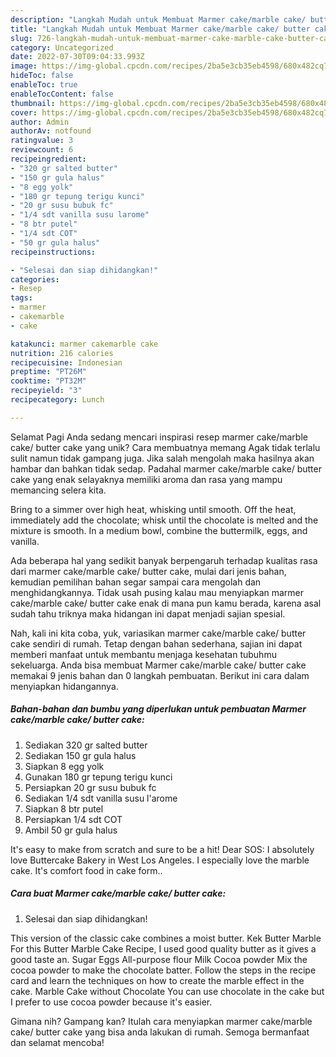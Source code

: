 ```yaml
---
description: "Langkah Mudah untuk Membuat Marmer cake/marble cake/ butter cake yang Enak, Sempurna"
title: "Langkah Mudah untuk Membuat Marmer cake/marble cake/ butter cake yang Enak, Sempurna"
slug: 726-langkah-mudah-untuk-membuat-marmer-cake-marble-cake-butter-cake-yang-enak-sempurna
category: Uncategorized
date: 2022-07-30T09:04:33.993Z
image: https://img-global.cpcdn.com/recipes/2ba5e3cb35eb4598/680x482cq70/marmer-cakemarble-cake-butter-cake-foto-resep-utama.jpg
hideToc: false
enableToc: true
enableTocContent: false
thumbnail: https://img-global.cpcdn.com/recipes/2ba5e3cb35eb4598/680x482cq70/marmer-cakemarble-cake-butter-cake-foto-resep-utama.jpg
cover: https://img-global.cpcdn.com/recipes/2ba5e3cb35eb4598/680x482cq70/marmer-cakemarble-cake-butter-cake-foto-resep-utama.jpg
author: Admin
authorAv: notfound
ratingvalue: 3
reviewcount: 6
recipeingredient:
- "320 gr salted butter"
- "150 gr gula halus"
- "8 egg yolk"
- "180 gr tepung terigu kunci"
- "20 gr susu bubuk fc"
- "1/4 sdt vanilla susu larome"
- "8 btr putel"
- "1/4 sdt COT"
- "50 gr gula halus"
recipeinstructions:

- "Selesai dan siap dihidangkan!"
categories:
- Resep
tags:
- marmer
- cakemarble
- cake

katakunci: marmer cakemarble cake 
nutrition: 216 calories
recipecuisine: Indonesian
preptime: "PT26M"
cooktime: "PT32M"
recipeyield: "3"
recipecategory: Lunch

---
```



Selamat Pagi Anda sedang mencari inspirasi resep marmer cake/marble cake/ butter cake yang unik? Cara membuatnya memang Agak tidak terlalu sulit namun tidak gampang juga. Jika salah mengolah maka hasilnya akan hambar dan bahkan tidak sedap. Padahal marmer cake/marble cake/ butter cake yang enak selayaknya memiliki aroma dan rasa yang mampu memancing selera kita.


Bring to a simmer over high heat, whisking until smooth. Off the heat, immediately add the chocolate; whisk until the chocolate is melted and the mixture is smooth. In a medium bowl, combine the buttermilk, eggs, and vanilla.

Ada beberapa hal yang sedikit banyak berpengaruh terhadap kualitas rasa dari marmer cake/marble cake/ butter cake, mulai dari jenis bahan, kemudian pemilihan bahan segar sampai cara mengolah dan menghidangkannya. Tidak usah pusing kalau mau menyiapkan marmer cake/marble cake/ butter cake enak di mana pun kamu berada, karena asal sudah tahu triknya maka hidangan ini dapat menjadi sajian spesial.


Nah, kali ini kita coba, yuk, variasikan marmer cake/marble cake/ butter cake sendiri di rumah. Tetap dengan bahan sederhana, sajian ini dapat memberi manfaat untuk membantu menjaga kesehatan tubuhmu sekeluarga. Anda bisa membuat Marmer cake/marble cake/ butter cake memakai 9 jenis bahan dan 0 langkah pembuatan. Berikut ini cara dalam menyiapkan hidangannya.

<!--inarticleads1-->

##### Bahan-bahan dan bumbu yang diperlukan untuk pembuatan Marmer cake/marble cake/ butter cake:

1. Sediakan 320 gr salted butter
1. Sediakan 150 gr gula halus
1. Siapkan 8 egg yolk
1. Gunakan 180 gr tepung terigu kunci
1. Persiapkan 20 gr susu bubuk fc
1. Sediakan 1/4 sdt vanilla susu l&#39;arome
1. Siapkan 8 btr putel
1. Persiapkan 1/4 sdt COT
1. Ambil 50 gr gula halus


It&#39;s easy to make from scratch and sure to be a hit! Dear SOS: I absolutely love Buttercake Bakery in West Los Angeles. I especially love the marble cake. It&#39;s comfort food in cake form.. 

<!--inarticleads2-->

##### Cara buat Marmer cake/marble cake/ butter cake:


1. Selesai dan siap dihidangkan!

This version of the classic cake combines a moist butter. Kek Butter Marble For this Butter Marble Cake Recipe, I used good quality butter as it gives a good taste an. Sugar Eggs All-purpose flour Milk Cocoa powder Mix the cocoa powder to make the chocolate batter. Follow the steps in the recipe card and learn the techniques on how to create the marble effect in the cake. Marble Cake without Chocolate You can use chocolate in the cake but I prefer to use cocoa powder because it&#39;s easier. 

Gimana nih? Gampang kan? Itulah cara menyiapkan marmer cake/marble cake/ butter cake yang bisa anda lakukan di rumah. Semoga bermanfaat dan selamat mencoba!
